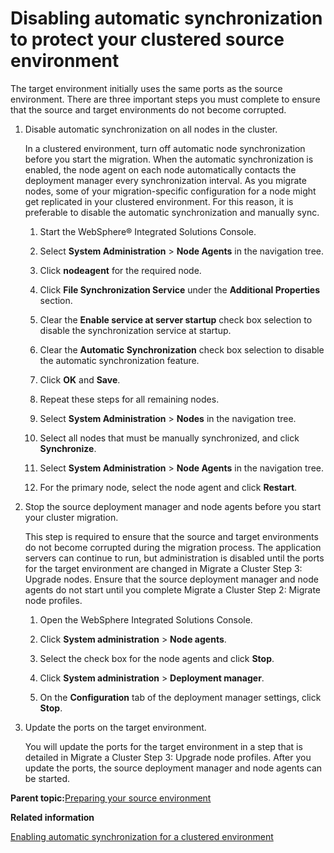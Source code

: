 # Disabling automatic synchronization to protect your clustered source environment 

The target environment initially uses the same ports as the source environment. There are three important steps you must complete to ensure that the source and target environments do not become corrupted.

1.  Disable automatic synchronization on all nodes in the cluster.

    In a clustered environment, turn off automatic node synchronization before you start the migration. When the automatic synchronization is enabled, the node agent on each node automatically contacts the deployment manager every synchronization interval. As you migrate nodes, some of your migration-specific configuration for a node might get replicated in your clustered environment. For this reason, it is preferable to disable the automatic synchronization and manually sync.

    1.  Start the WebSphere® Integrated Solutions Console.

    2.  Select **System Administration** \> **Node Agents** in the navigation tree.

    3.  Click **nodeagent** for the required node.

    4.  Click **File Synchronization Service** under the **Additional Properties** section.

    5.  Clear the **Enable service at server startup** check box selection to disable the synchronization service at startup.

    6.  Clear the **Automatic Synchronization** check box selection to disable the automatic synchronization feature.

    7.  Click **OK** and **Save**.

    8.  Repeat these steps for all remaining nodes.

    9.  Select **System Administration** \> **Nodes** in the navigation tree.

    10. Select all nodes that must be manually synchronized, and click **Synchronize**.

    11. Select **System Administration** \> **Node Agents** in the navigation tree.

    12. For the primary node, select the node agent and click **Restart**.

2.  Stop the source deployment manager and node agents before you start your cluster migration.

    This step is required to ensure that the source and target environments do not become corrupted during the migration process. The application servers can continue to run, but administration is disabled until the ports for the target environment are changed in Migrate a Cluster Step 3: Upgrade nodes. Ensure that the source deployment manager and node agents do not start until you complete Migrate a Cluster Step 2: Migrate node profiles.

    1.  Open the WebSphere Integrated Solutions Console.

    2.  Click **System administration** \> **Node agents**.

    3.  Select the check box for the node agents and click **Stop**.

    4.  Click **System administration** \> **Deployment manager**.

    5.  On the **Configuration** tab of the deployment manager settings, click **Stop**.

3.  Update the ports on the target environment.

    You will update the ports for the target environment in a step that is detailed in Migrate a Cluster Step 3: Upgrade node profiles. After you update the ports, the source deployment manager and node agents can be started.


**Parent topic:**[Preparing your source environment ](../migrate/mig_t_premig_tasks.md)

**Related information**  


[Enabling automatic synchronization for a clustered environment ](../migrate/mig_enable_auto-sync.md)

